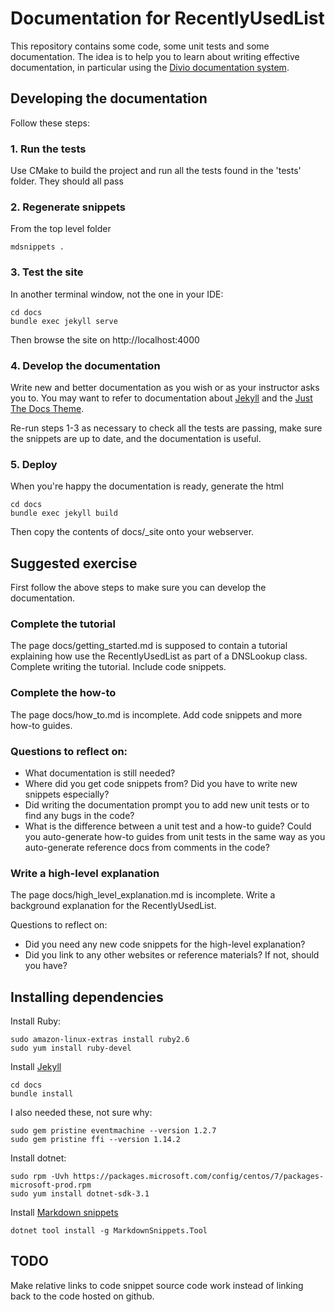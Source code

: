 Documentation for RecentlyUsedList
==================================

This repository contains some code, some unit tests and some documentation. The idea is to
help you to learn about writing effective documentation, in particular using the [Divio documentation system](https://documentation.divio.com/introduction/).

## Developing the documentation
Follow these steps:

### 1. Run the tests
Use CMake to build the project and run all the tests found in the 'tests' folder. They should all pass

### 2. Regenerate snippets
From the top level folder

    mdsnippets .
    
### 3. Test the site
In another terminal window, not the one in your IDE:

    cd docs
    bundle exec jekyll serve
    
Then browse the site on http://localhost:4000

### 4. Develop the documentation
Write new and better documentation as you wish or as your instructor asks you to. You may want to refer to documentation 
about [Jekyll](https://jekyllrb.com/) and the [Just The Docs Theme](https://pmarsceill.github.io/just-the-docs/).

Re-run steps 1-3 as necessary to check all the tests are passing, make sure the snippets are up to date, and the 
documentation is useful.

### 5. Deploy
When you're happy the documentation is ready, generate the html

    cd docs
    bundle exec jekyll build
    
Then copy the contents of docs/_site onto your webserver.
    
## Suggested exercise
First follow the above steps to make sure you can develop the documentation. 

### Complete the tutorial
The page docs/getting_started.md is supposed to contain a tutorial explaining how use the RecentlyUsedList as part of a 
DNSLookup class. Complete writing the tutorial. Include code snippets.

### Complete the how-to
The page docs/how_to.md is incomplete. Add code snippets and more how-to guides.

### Questions to reflect on:
- What documentation is still needed?
- Where did you get code snippets from? Did you have to write new snippets especially?
- Did writing the documentation prompt you to add new unit tests or to find any bugs in the code?
- What is the difference between a unit test and a how-to guide? Could you auto-generate how-to guides from unit tests 
in the same way as you auto-generate reference docs from comments in the code?

### Write a high-level explanation
The page docs/high_level_explanation.md is incomplete. Write a background explanation for the RecentlyUsedList.

Questions to reflect on:
- Did you need any new code snippets for the high-level explanation? 
- Did you link to any other websites or reference materials? If not, should you have?
    
Installing dependencies
------------------------
Install Ruby:

    sudo amazon-linux-extras install ruby2.6
    sudo yum install ruby-devel
    
Install [Jekyll](https://jekyllrb.com/)

    cd docs
    bundle install

I also needed these, not sure why:

    sudo gem pristine eventmachine --version 1.2.7
    sudo gem pristine ffi --version 1.14.2

Install dotnet:

    sudo rpm -Uvh https://packages.microsoft.com/config/centos/7/packages-microsoft-prod.rpm
    sudo yum install dotnet-sdk-3.1

Install [Markdown snippets](https://github.com/SimonCropp/MarkdownSnippets) 

    dotnet tool install -g MarkdownSnippets.Tool
    
## TODO
Make relative links to code snippet source code work instead of linking back to the code hosted on github.
